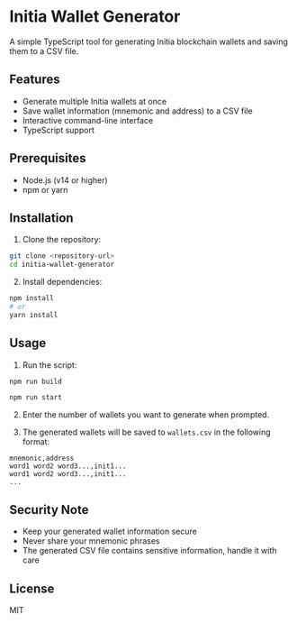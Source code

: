# Initia Wallet Generator

A simple TypeScript tool for generating Initia blockchain wallets and saving them to a CSV file.

## Features

- Generate multiple Initia wallets at once
- Save wallet information (mnemonic and address) to a CSV file
- Interactive command-line interface
- TypeScript support

## Prerequisites

- Node.js (v14 or higher)
- npm or yarn

## Installation

1. Clone the repository:
```bash
git clone <repository-url>
cd initia-wallet-generator
```

2. Install dependencies:
```bash
npm install
# or
yarn install
```

## Usage

1. Run the script:
```bash
npm run build
```
```bash
npm run start
```

2. Enter the number of wallets you want to generate when prompted.

3. The generated wallets will be saved to `wallets.csv` in the following format:
```csv
mnemonic,address
word1 word2 word3...,init1...
word1 word2 word3...,init1...
...
```

## Security Note

- Keep your generated wallet information secure
- Never share your mnemonic phrases
- The generated CSV file contains sensitive information, handle it with care

## License

MIT 